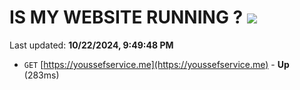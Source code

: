 # IS MY WEBSITE RUNNING ? [![](https://img.shields.io/static/v1?label=Sponsor&message=%E2%9D%A4&logo=GitHub&color=%23fe8e86)](https://github.com/sponsors/Youssef-Lehmam)

Last updated: **10/22/2024, 9:49:48 PM**

- `GET` [https://youssefservice.me](https://youssefservice.me) - **Up** (283ms)
